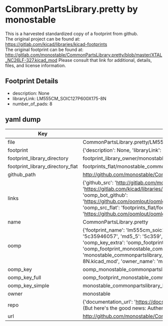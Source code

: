 # CommonPartsLibrary.pretty by monostable  
This is a harvested standardized copy of a footprint from github.  
The original project can be found at:  
https://gitlab.com/kicad/libraries/kicad-footprints  
The original footprint can be found at:
http://gitlab.com/monostable/CommonPartsLibrary.pretty/blob/master/XTAL_NC26LF-327.kicad_mod
Please consult that link for additional, details, files, and license information.  
## Footprint Details
* description: None  
* libraryLink: LM555CM_SOIC127P600X175-8N  
* number_of_pads: 8  
## yaml dump  
| Key | Value |  
| --- | --- |  
| file | CommonPartsLibrary.pretty/LM555CM_SOIC127P600X175-8N.kicad_mod |  
| footprint | {'description': None, 'libraryLink': 'LM555CM_SOIC127P600X175-8N', 'number_of_pads': 8} |  
| footprint_library_directory | footprint_library_owner/monostable_CommonPartsLibrary.pretty |  
| footprint_library_directory_flat | footprints_flat/monostable_commonpartslibrary_lm555cm_soic127p600x175_8n/working |  
| github_path | http://github.com/monostable/CommonPartsLibrary.pretty/blob/master/LM555CM_SOIC127P600X175-8N.kicad_mod |  
| links | {'github_src': 'http://gitlab.com/monostable/CommonPartsLibrary.pretty/blob/master/XTAL_NC26LF-327.kicad_mod', 'github_src_repo': 'https://gitlab.com/kicad/libraries/kicad-footprints', 'oomp_bot': 'footprints/monostable_commonpartslibrary_lm555cm_soic127p600x175_8n/working', 'oomp_bot_github': 'https://github.com/oomlout/oomlout_oomp_footprint_bot/tree/main/footprints/monostable_commonpartslibrary_lm555cm_soic127p600x175_8n/working', 'oomp_src_flat': 'footprints_flat/footprints_flat/monostable_commonpartslibrary_lm555cm_soic127p600x175_8n/working', 'oomp_src_flat_github': 'https://github.com/oomlout/oomlout_oomp_footprint_src/tree/main/footprints_flat/monostable_commonpartslibrary_lm555cm_soic127p600x175_8n/working'} |  
| name | CommonPartsLibrary.pretty |  
| oomp | {'footprint_name': 'lm555cm_soic127p600x175_8n', 'library_name': 'commonpartslibrary', 'md5': '5c35946057a44be720e364e9a6cc1844', 'md5_10': '5c35946057', 'md5_5': '5c359', 'md5_6': '5c3594', 'oomp_key': 'oomp_monostable_commonpartslibrary_lm555cm_soic127p600x175_8n', 'oomp_key_extra': 'oomp_footprint_monostable_commonpartslibrary_lm555cm_soic127p600x175_8n', 'oomp_key_full': 'oomp_footprint_monostable_commonpartslibrary_lm555cm_soic127p600x175_8n_5c3594', 'oomp_key_simple': 'monostable_commonpartslibrary_lm555cm_soic127p600x175_8n', 'original_filename': 'CommonPartsLibrary.pretty/LM555CM_SOIC127P600X175-8N.kicad_mod', 'owner_name': 'monostable'} |  
| oomp_key | oomp_monostable_commonpartslibrary_lm555cm_soic127p600x175_8n |  
| oomp_key_full | oomp_footprint_monostable_commonpartslibrary_lm555cm_soic127p600x175_8n |  
| oomp_key_simple | monostable_commonpartslibrary_lm555cm_soic127p600x175_8n |  
| owner | monostable |  
| repo | {'documentation_url': 'https://docs.github.com/rest/overview/resources-in-the-rest-api#rate-limiting', 'message': "API rate limit exceeded for 84.66.173.59. (But here's the good news: Authenticated requests get a higher rate limit. Check out the documentation for more details.)"} |  
| url | http://github.com/monostable/CommonPartsLibrary.pretty |  

